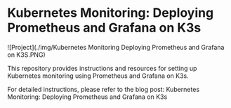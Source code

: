 # Kubernetes Monitoring: Deploying Prometheus and Grafana on K3s
![Project](./img/Kubernetes Monitoring Deploying Prometheus and Grafana on K3S.PNG)

This repository provides instructions and resources for setting up Kubernetes monitoring using Prometheus and Grafana on K3s.

For detailed instructions, please refer to the blog post: Kubernetes Monitoring: Deploying Prometheus and Grafana on K3s